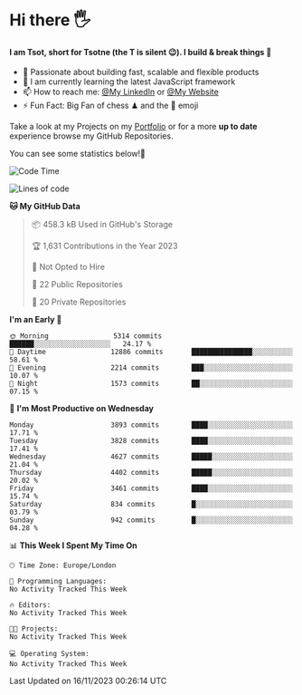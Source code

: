 # Hi there :raised_hand_with_fingers_splayed:
#### I am Tsot, short for Tsotne (the T is silent :wink:). I build & break things :space_invader:
- :telescope: Passionate about building fast, scalable and flexible products
- :seedling: I am currently learning the latest JavaScript framework 
- :mailbox: How to reach me: [@My LinkedIn](https://www.linkedin.com/in/tsotne-gvadzabia/) or [@My Website](https://tsotne.co.uk/contact)
- :zap: Fun Fact: Big Fan of chess ♟ and the 👾 emoji

Take a look at my Projects on my [Portfolio](https://tsotne.co.uk/) or for a more **up to date** experience browse my GitHub Repositories.

You can see some statistics below!:space_invader:
<!--START_SECTION:waka-->
![Code Time](http://img.shields.io/badge/Code%20Time-761%20hrs%202%20mins-blue)

![Lines of code](https://img.shields.io/badge/From%20Hello%20World%20I%27ve%20Written-8.6%20million%20lines%20of%20code-blue)

**🐱 My GitHub Data** 

> 📦 458.3 kB Used in GitHub's Storage 
 > 
> 🏆 1,631 Contributions in the Year 2023
 > 
> 🚫 Not Opted to Hire
 > 
> 📜 22 Public Repositories 
 > 
> 🔑 20 Private Repositories 
 > 
**I'm an Early 🐤** 

```text
🌞 Morning                5314 commits        ██████░░░░░░░░░░░░░░░░░░░   24.17 % 
🌆 Daytime                12886 commits       ███████████████░░░░░░░░░░   58.61 % 
🌃 Evening                2214 commits        ███░░░░░░░░░░░░░░░░░░░░░░   10.07 % 
🌙 Night                  1573 commits        ██░░░░░░░░░░░░░░░░░░░░░░░   07.15 % 
```
📅 **I'm Most Productive on Wednesday** 

```text
Monday                   3893 commits        ████░░░░░░░░░░░░░░░░░░░░░   17.71 % 
Tuesday                  3828 commits        ████░░░░░░░░░░░░░░░░░░░░░   17.41 % 
Wednesday                4627 commits        █████░░░░░░░░░░░░░░░░░░░░   21.04 % 
Thursday                 4402 commits        █████░░░░░░░░░░░░░░░░░░░░   20.02 % 
Friday                   3461 commits        ████░░░░░░░░░░░░░░░░░░░░░   15.74 % 
Saturday                 834 commits         █░░░░░░░░░░░░░░░░░░░░░░░░   03.79 % 
Sunday                   942 commits         █░░░░░░░░░░░░░░░░░░░░░░░░   04.28 % 
```


📊 **This Week I Spent My Time On** 

```text
🕑︎ Time Zone: Europe/London

💬 Programming Languages: 
No Activity Tracked This Week

🔥 Editors: 
No Activity Tracked This Week

🐱‍💻 Projects: 
No Activity Tracked This Week

💻 Operating System: 
No Activity Tracked This Week
```


 Last Updated on 16/11/2023 00:26:14 UTC
<!--END_SECTION:waka-->
